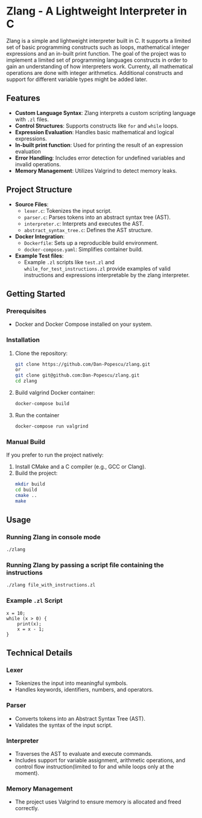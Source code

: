# Zlang - A Lightweight Interpreter in C

Zlang is a simple and lightweight interpreter built in C. It supports a limited set of basic programming constructs such as loops, mathematical integer expressions and an in-built print function. The goal of the project was to implement a limited set of programming languages constructs in order to gain an understanding of how interpreters work. Currenty, all mathematical operations are done with integer arithmetics. Additional constructs and support for different variable types might be added later. 

## Features

- **Custom Language Syntax**: Zlang interprets a custom scripting language with `.zl` files.
- **Control Structures**: Supports constructs like `for` and `while` loops.
- **Expression Evaluation**: Handles basic mathematical and logical expressions.
- **In-built print function**: Used for printing the result of an expression evaluation
- **Error Handling**: Includes error detection for undefined variables and invalid operations.
- **Memory Management**: Utilizes Valgrind to detect memory leaks.

## Project Structure

- **Source Files**:
  - `lexer.c`: Tokenizes the input script.
  - `parser.c`: Parses tokens into an abstract syntax tree (AST).
  - `interpreter.c`: Interprets and executes the AST.
  - `abstract_syntax_tree.c`: Defines the AST structure.
- **Docker Integration**:
  - `Dockerfile`: Sets up a reproducible build environment.
  - `docker-compose.yaml`: Simplifies container build.
- **Example Test files**:
  - Example `.zl` scripts like `test.zl` and `while_for_test_instructions.zl` 
   provide examples of valid instructions and expressions interpretable by the 
   zlang interpreter.

## Getting Started

### Prerequisites

- Docker and Docker Compose installed on your system.

### Installation

1. Clone the repository:
   ```bash
   git clone https://github.com/Dan-Popescu/zlang.git
   or 
   git clone git@github.com:Dan-Popescu/zlang.git
   cd zlang
   ```

2. Build valgrind Docker container:
   ```bash
   docker-compose build
   ``` 
3. Run the container
   ```bash 
   docker-compose run valgrind
   ```

### Manual Build

If you prefer to run the project natively:

1. Install CMake and a C compiler (e.g., GCC or Clang).
2. Build the project:
   ```bash
   mkdir build
   cd build
   cmake ..
   make
   ```
## Usage

### Running Zlang in console mode

 ```bash
./zlang
```
### Running Zlang by passing a script file containing the instructions

 ```bash
./zlang file_with_instructions.zl
 ```
### Example `.zl` Script

```zl
x = 10;
while (x > 0) {
    print(x);
    x = x - 1;
}
```
## Technical Details

### Lexer
- Tokenizes the input into meaningful symbols.
- Handles keywords, identifiers, numbers, and operators.

### Parser
- Converts tokens into an Abstract Syntax Tree (AST).
- Validates the syntax of the input script.

### Interpreter
- Traverses the AST to evaluate and execute commands.
- Includes support for variable assignment, arithmetic operations, and control 
  flow instruction(limited to for and while loops only at the moment).

### Memory Management
- The project uses Valgrind to ensure memory is allocated and freed correctly.

